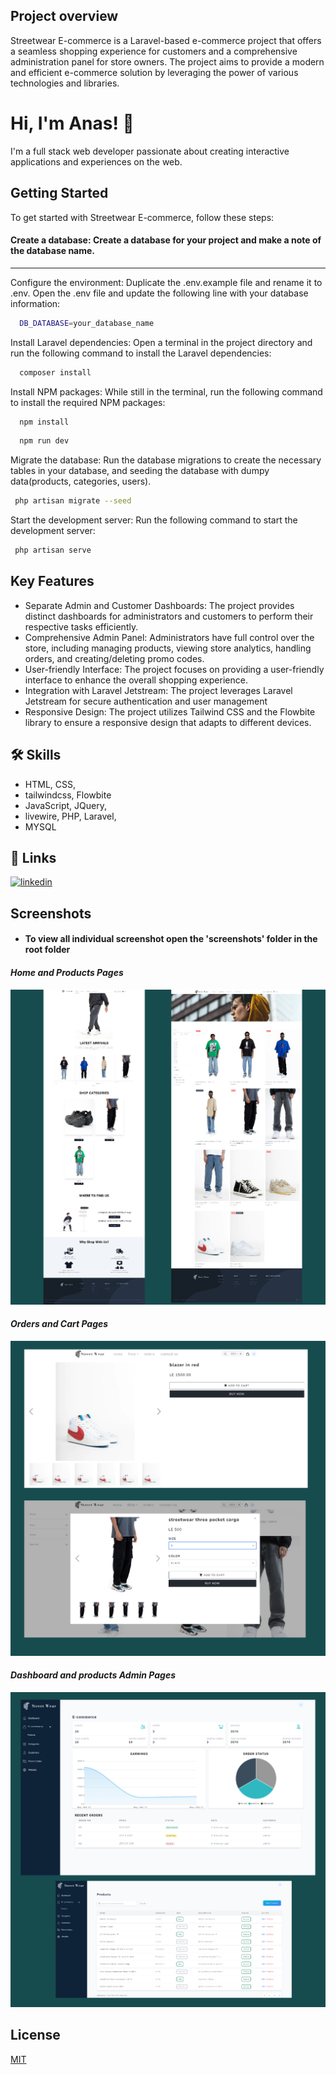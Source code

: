 ## Project overview

Streetwear E-commerce is a Laravel-based e-commerce project that offers a seamless shopping experience for customers and a comprehensive administration panel for store owners. The project aims to provide a modern and efficient e-commerce solution by leveraging the power of various technologies and libraries.

# Hi, I'm Anas! 👋

I'm a full stack web developer passionate about
creating interactive applications and experiences on
the web.

## Getting Started

To get started with Streetwear E-commerce, follow these steps:

#### Create a database: Create a database for your project and make a note of the database name.

---

Configure the environment: Duplicate the .env.example file and rename it to .env. Open the .env file and update the following line with your database information:

```bash
  DB_DATABASE=your_database_name

```

Install Laravel dependencies: Open a terminal in the project directory and run the following command to install the Laravel dependencies:

```bash
  composer install
```

Install NPM packages: While still in the terminal, run the following command to install the required NPM packages:

```bash
  npm install
```

```bash
  npm run dev
```

Migrate the database: Run the database migrations to create the necessary tables in your database, and seeding the database with dumpy data(products, categories, users).

```bash
 php artisan migrate --seed
```

Start the development server: Run the following command to start the development server:

```bash
 php artisan serve
```

## Key Features

-   Separate Admin and Customer Dashboards: The project provides distinct dashboards for administrators and customers to perform their respective tasks efficiently.
-   Comprehensive Admin Panel: Administrators have full control over the store, including managing products, viewing store analytics, handling orders, and creating/deleting promo codes.
-   User-friendly Interface: The project focuses on providing a user-friendly interface to enhance the overall shopping experience.
-   Integration with Laravel Jetstream: The project leverages Laravel Jetstream for secure authentication and user management
-   Responsive Design: The project utilizes Tailwind CSS and the Flowbite library to ensure a responsive design that adapts to different devices.

## 🛠 Skills

-   HTML, CSS,
-   tailwindcss, Flowbite
-   JavaScript, JQuery,
-   livewire, PHP, Laravel,
-   MYSQL

## 🔗 Links

[![linkedin](https://img.shields.io/badge/linkedin-0A66C2?style=for-the-badge&logo=linkedin&logoColor=white)](https://www.linkedin.com/in/anas-elnahef-10074021b/)

## Screenshots

-   #### To view all individual screenshot open the 'screenshots' folder in the root folder

#### _Home and Products Pages_

![home and product view](screenshots/homeproducts.png)

#### _Orders and Cart Pages_

![Orders and Cart Pages](screenshots/productView.png)

#### _Dashboard and products Admin Pages_

![Dashboard and products Admin Pages](screenshots/dashboardProducts.png)

## License

[MIT](https://choosealicense.com/licenses/mit/)

